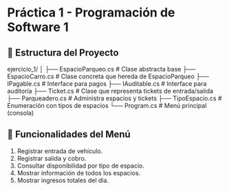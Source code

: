 # Práctica 1 - Programación de Software 1

## 📂 Estructura del Proyecto
ejercicio_1/
│
├── EspacioParqueo.cs # Clase abstracta base
├── EspacioCarro.cs # Clase concreta que hereda de EspacioParqueo
├── IPagable.cs # Interface para pagos
├── IAuditable.cs # Interface para auditoría
├── Ticket.cs # Clase que representa tickets de entrada/salida
├── Parqueadero.cs # Administra espacios y tickets
├── TipoEspacio.cs # Enumeración con tipos de espacios
└── Program.cs # Menú principal (consola)


## 🎯 Funcionalidades del Menú
1. Registrar entrada de vehículo.  
2. Registrar salida y cobro.  
3. Consultar disponibilidad por tipo de espacio.  
4. Mostrar información de todos los espacios.  
5. Mostrar ingresos totales del día.  
